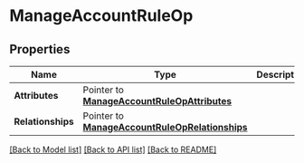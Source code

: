 # ManageAccountRuleOp

## Properties
Name | Type | Description | Notes
------------ | ------------- | ------------- | -------------
**Attributes** | Pointer to [**ManageAccountRuleOpAttributes**](ManageAccountRuleOpAttributes.md) |  | [optional] 
**Relationships** | Pointer to [**ManageAccountRuleOpRelationships**](ManageAccountRuleOpRelationships.md) |  | [optional] 

[[Back to Model list]](../README.md#documentation-for-models) [[Back to API list]](../README.md#documentation-for-api-endpoints) [[Back to README]](../README.md)


